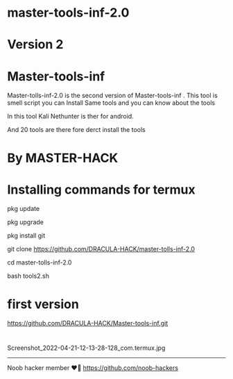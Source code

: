# master-tools-inf-2.0

# Version 2

# Master-tools-inf


Master-tolls-inf-2.0 is the second version of  Master-tools-inf . This tool is smell script you can
Install Same tools and you can know about the tools

In this tool Kali Nethunter is ther for android.

And 20 tools are there fore derct install the tools
# By MASTER-HACK


# Installing commands for termux

pkg update

pkg upgrade

pkg install git

git clone https://github.com/DRACULA-HACK/master-tolls-inf-2.0

cd master-tolls-inf-2.0

bash tools2.sh

# first version 

https://github.com/DRACULA-HACK/Master-tools-inf.git
#
Screenshot_2022-04-21-12-13-28-128_com.termux.jpg


_________________________________________________________________________________________


Noob hacker member ❤️💫
https://github.com/noob-hackers
